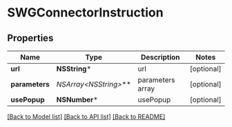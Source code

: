 # SWGConnectorInstruction

## Properties
Name | Type | Description | Notes
------------ | ------------- | ------------- | -------------
**url** | **NSString*** | url | [optional] 
**parameters** | **NSArray&lt;NSString*&gt;*** | parameters array | [optional] 
**usePopup** | **NSNumber*** | usePopup | [optional] 

[[Back to Model list]](../README.md#documentation-for-models) [[Back to API list]](../README.md#documentation-for-api-endpoints) [[Back to README]](../README.md)


